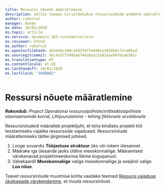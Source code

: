 ```yaml
---
title: Ressursi nõuete määratlemine
description: Selles teemas kirjeldatakse ressursinõude andmete määratlemist.
author: ruhercul
manager: Annbe
ms.date: 10/01/2020
ms.topic: article
ms.service: dynamics-365-customerservice
ms.reviewer: kfend
ms.author: ruhercul
ms.openlocfilehash: db3446c360c2d9278774d49ca3d5950cf2ce85ad
ms.sourcegitcommit: 56c42d7f5995a674426a1c2a81bae897dceb391c
ms.translationtype: HT
ms.contentlocale: et-EE
ms.lasthandoff: 10/01/2020
ms.locfileid: "3908062"
---
```

# <a name="define-resource-requirements"></a>Ressursi nõuete määratlemine

_**Rakendub:** Project Operationsi ressurssipõhiste/mitteaktsiapõhiste stsenaariumide korral,  Lihtjuurutamine - tehing fiktiivsele arveldusele_

Ressursinõudeid määratleb projektijuht, et teha kindlaks projekti töö teostamiseks vajalike ressursside vajadused. Ressursinõude määratlemiseks täitke järgmised juhised.

1.  Looge suvandis **Tööjaotuse struktuur** üks või rokem ülesannet.
2.  Määrake iga ülesande jaoks üldine meeskonnaliige. Määramised värskenavad projektimeeskonna liikme kogupanust.
3.  Vahekaardil **Meeskonnaliige** valige meeskonnaliige ja seejärel valige **Loo nõue**.

Teavet ressursinõude muutmise kohta vaadake teemast [Ressursi vajaduse üksikasjade värskendamine](define-resource-requirements.md), et muuta ressursinõuet.